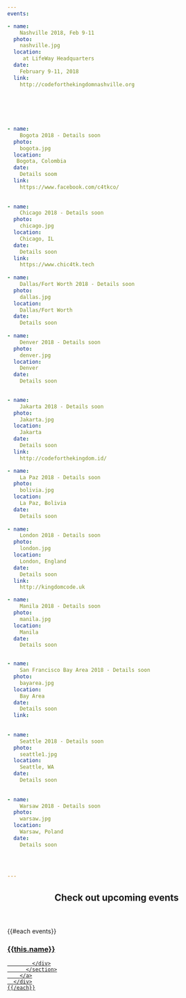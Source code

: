 ```yaml
---
events:

- name:
    Nashville 2018, Feb 9-11
  photo:
    nashville.jpg  
  location:
     at LifeWay Headquarters
  date:
    February 9-11, 2018
  link:
    http://codeforthekingdomnashville.org  

    
 

 
    
- name:
    Bogota 2018 - Details soon
  photo:
    bogota.jpg
  location:
   Bogota, Colombia   
  date:
    Details soom
  link:
    https://www.facebook.com/c4tkco/
   
   
- name:
    Chicago 2018 - Details soon
  photo:
    chicago.jpg
  location:
    Chicago, IL
  date:
    Details soon
  link:
    https://www.chic4tk.tech  
    
- name:
    Dallas/Fort Worth 2018 - Details soon
  photo:
    dallas.jpg
  location:
    Dallas/Fort Worth
  date:
    Details soon
     
- name:
    Denver 2018 - Details soon
  photo:
    denver.jpg
  location:
    Denver
  date:
    Details soon
    

- name:
    Jakarta 2018 - Details soon
  photo:
    Jakarta.jpg
  location:
    Jakarta
  date:
    Details soon
  link:
    http://codeforthekingdom.id/        

- name:
    La Paz 2018 - Details soon  
  photo:
    bolivia.jpg
  location:
    La Paz, Bolivia
  date:
    Details soon
    
- name:
    London 2018 - Details soon
  photo:
    london.jpg
  location:
    London, England 
  date:
    Details soon
  link:
    http://kingdomcode.uk   

- name:
    Manila 2018 - Details soon
  photo:
    manila.jpg
  location:
    Manila
  date:
    Details soon


- name:
    San Francisco Bay Area 2018 - Details soon
  photo:  
    bayarea.jpg 
  location:
    Bay Area
  date:
    Details soon
  link:
    
        
- name:
    Seattle 2018 - Details soon
  photo:
    seattle1.jpg
  location:
    Seattle, WA
  date:
    Details soon
   
        
- name:
    Warsaw 2018 - Details soon
  photo:
    warsaw.jpg
  location:
    Warsaw, Poland
  date:
    Details soon
   



---
```



<section class="wrapper style3 container special-alt">
  <header class="major">
    <h2>Check out <strong>upcoming events</strong></h2>
  </header>
  <div class="row">
    {{#each events}}
      <div class="6u">
        <a href="{{this.link}}">
          <section class="event-image" style="background-image: url({{../assets}}/images/events/{{this.photo}});">
            <div class="image-overlay">
              <h3>{{this.name}}</h3>

            </div>
          </section>
        </a>
      </div>
    {{/each}}
  </div>
<!--
       <footer class="major">
        <ul class="buttons">
          <li><a href="#" class="button">See More</a></li>
        </ul>
      </footer>
      -->
</section>
